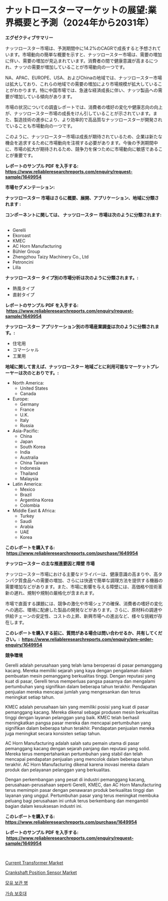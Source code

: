 <p><h1>ナットロースターマーケットの展望:業界概要と予測（2024年から2031年）</h1></p><p><strong>エグゼクティブサマリー</strong></p>
<p><p>ナッツロースター市場は、予測期間中に14.2%のCAGRで成長すると予想されています。市場動向の簡単な概要を示すと、ナッツロースター市場は、需要の増加に伴い、需要の増加が見込まれています。消費者の間で健康意識が高まるにつれ、ナッツの需要が増加していることが市場動向の一つです。 </p><p>NA、APAC、EUROPE、USA、およびChinaの地域では、ナッツロースター市場は拡大しており、これらの地域での需要の増加により市場規模が拡大していることがわかります。特に中国市場では、急速な経済成長に伴い、ナッツ製品への需要が増加している傾向があります。</p><p>市場の状況についての調査レポートでは、消費者の嗜好の変化や健康志向の向上が、ナッツロースター市場の成長をけん引していることが示されています。また、製造技術の進歩により、より効率的で高品質なナッツロースターが開発されていることも市場動向の一つです。</p><p>このように、ナッツロースター市場は成長が期待されているため、企業は新たな機会を追求するために市場動向を注視する必要があります。今後の予測期間中に、市場の拡大が期待されるため、競争力を保つために市場動向に敏感であることが重要です。</p></p>
<p><strong>レポートのサンプル PDF を入手する: <a href="https://www.reliableresearchreports.com/enquiry/request-sample/1649954">https://www.reliableresearchreports.com/enquiry/request-sample/1649954</a></strong></p>
<p><strong>市場セグメンテーション:</strong></p>
<p><strong> ナッツロースター 市場はさらに概要、展開、アプリケーション、地域に分類されます :</strong></p>
<p><strong>コンポーネントに関しては、 ナッツロースター 市場は次のように分類されます: &nbsp;</strong></p>
<p><ul><li>Gerelli</li><li>Ekoroast</li><li>KMEC</li><li>AC Horn Manufacturing</li><li>Bühler Group</li><li>Zhengzhou Taizy Machinery Co., Ltd</li><li>Petroncini</li><li>Lilla</li></ul></p>
<p><strong> ナッツロースター タイプ別の市場分析は次のように分類されます。:</strong></p>
<p><ul><li>熱風タイプ</li><li>直射タイプ</li></ul></p>
<p><strong>レポートのサンプル PDF を入手する: &nbsp;<a href="https://www.reliableresearchreports.com/enquiry/request-sample/1649954">https://www.reliableresearchreports.com/enquiry/request-sample/1649954</a></strong></p>
<p><strong> ナッツロースター アプリケーション別の市場産業調査は次のように分類されます。:</strong></p>
<p><ul><li>住宅用</li><li>コマーシャル</li><li>工業用</li></ul></p>
<p><strong>地域に関して言えば、ナッツロースター 地域ごとに利用可能なマーケットプレーヤーは次のとおりです。:</strong></p>
<p><ul>
    <li>
        North America:
        <ul>
            <li>United States</li>
            <li>Canada</li>
        </ul>
    </li>
    <li>
        Europe:
        <ul>
            <li>Germany</li>
            <li>France</li>
            <li>U.K.</li>
            <li>Italy</li>
            <li>Russia</li>
        </ul>
    </li>
    <li>
        Asia-Pacific:
        <ul>
            <li>China</li>
            <li>Japan</li>
            <li>South Korea</li>
            <li>India</li>
            <li>Australia</li>
            <li>China Taiwan</li>
            <li>Indonesia</li>
            <li>Thailand</li>
            <li>Malaysia</li>
        </ul>
    </li>
    <li>
        Latin America:
        <ul>
            <li>Mexico</li>
            <li>Brazil</li>
            <li>Argentina Korea</li>
            <li>Colombia</li>
        </ul>
    </li>
    <li>
        Middle East & Africa:
        <ul>
            <li>Turkey</li>
            <li>Saudi</li>
            <li>Arabia</li>
            <li>UAE</li>
            <li>Korea</li>
        </ul>
    </li>
    </ul></p>
<p><strong>このレポートを購入する: &nbsp;<a href="https://www.reliableresearchreports.com/purchase/1649954">https://www.reliableresearchreports.com/purchase/1649954</a></strong></p>
<p><strong>ナッツロースター の主な推進要因と障壁 市場</strong></p>
<p><p>ナッツロースター市場における主要なドライバーは、健康意識の高まりや、高タンパク質食品への需要の増加、さらには快適で簡単な調理方法を提供する機器の需要増加などがあります。また、市場に影響を与える障壁には、高価格や技術革新の遅れ、規制や規制の厳格化が含まれます。</p><p>市場で直面する課題には、競争の激化や市場シェアの確保、消費者の嗜好の変化への適応、環境に配慮した製品の開発などがあります。さらに、原材料の調達や供給チェーンの安定性、コストの上昇、新興市場への進出など、様々な挑戦が存在します。</p></p>
<p><strong>このレポートを購入する前に、質問がある場合は問い合わせるか、共有してください。:&nbsp; <a href="https://www.reliableresearchreports.com/enquiry/pre-order-enquiry/1649954">https://www.reliableresearchreports.com/enquiry/pre-order-enquiry/1649954</a></strong></p>
<p><strong>競争環境</strong></p>
<p><p>Gerelli adalah perusahaan yang telah lama beroperasi di pasar pemanggang kacang. Mereka memiliki sejarah yang kaya dengan pengalaman dalam pembuatan mesin pemanggang berkualitas tinggi. Dengan reputasi yang kuat di pasar, Gerelli terus memperluas pangsa pasarnya dan mengalami pertumbuhan yang signifikan dalam beberapa tahun terakhir. Pendapatan penjualan mereka mencapai jumlah yang mengesankan dan terus meningkat setiap tahun.</p><p>KMEC adalah perusahaan lain yang memiliki posisi yang kuat di pasar pemanggang kacang. Mereka dikenal sebagai produsen mesin berkualitas tinggi dengan layanan pelanggan yang baik. KMEC telah berhasil meningkatkan pangsa pasar mereka dan mencapai pertumbuhan yang signifikan dalam beberapa tahun terakhir. Pendapatan penjualan mereka juga meningkat secara konsisten setiap tahun.</p><p>AC Horn Manufacturing adalah salah satu pemain utama di pasar pemanggang kacang dengan sejarah panjang dan reputasi yang solid. Mereka terus mempertahankan pertumbuhan yang stabil dan telah mencapai pendapatan penjualan yang mencolok dalam beberapa tahun terakhir. AC Horn Manufacturing dikenal karena inovasi mereka dalam produk dan pelayanan pelanggan yang berkualitas.</p><p>Dengan perkembangan yang pesat di industri pemanggang kacang, perusahaan-perusahaan seperti Gerelli, KMEC, dan AC Horn Manufacturing terus memimpin pasar dengan penawaran produk berkualitas tinggi dan layanan yang unggul. Pertumbuhan pasar yang terus meningkat membuka peluang bagi perusahaan ini untuk terus berkembang dan mengambil bagian dalam kesuksesan industri ini.</p></p>
<p><strong>このレポートを購入する: &nbsp; <a href="https://www.reliableresearchreports.com/purchase/1649954">https://www.reliableresearchreports.com/purchase/1649954</a></strong></p>
<p><strong>レポートのサンプル PDF を入手する: &nbsp;<a href="https://www.reliableresearchreports.com/enquiry/request-sample/1649954">https://www.reliableresearchreports.com/enquiry/request-sample/1649954</a></strong><strong></strong></p>
<p>&nbsp;</p>
<p><p><a href="https://github.com/vimar16th/Market-Research-Report-List-3/blob/main/current-transformer-market.md">Current Transformer Market</a></p><p><a href="https://github.com/JameTravis/Market-Research-Report-List-4/blob/main/crankshaft-position-sensor-market.md">Crankshaft Position Sensor Market</a></p><p><a href="https://github.com/GabrielBlanda5656/Market-Research-Report-List-1/blob/main/49920229233.md">모유 보관 병</a></p><p><a href="https://github.com/CorEmtymerich56566/Market-Research-Report-List-1/blob/main/75120949234.md">가슴 보호대</a></p></p>